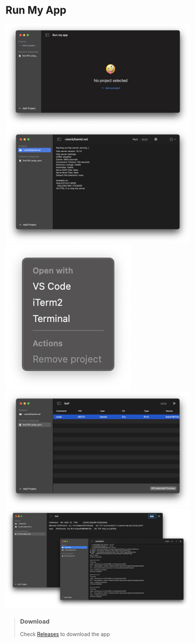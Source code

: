 # Run My App

![screens](docs/default-screen.png?raw=true "DefaultScreen")
![screens](docs/project-view-screen.png?raw=true "Project View")
![screens](docs/project-context-menu.png?raw=true "Project View")
![screens](docs/lsof-screen.png?raw=true "lsof command view")
![screens](docs/screenshot.webp?raw=true "RunMyApp")

> ### Download
> Check [Releases](https://github.com/hamidraza/run-my-app/releases) to download the app
